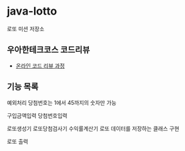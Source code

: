# java-lotto

로또 미션 저장소

## 우아한테크코스 코드리뷰

- [온라인 코드 리뷰 과정](https://github.com/woowacourse/woowacourse-docs/blob/master/maincourse/README.md)

## 기능 목록

예외처리
당첨번호는 1에서 45까지의 숫자만 가능

구입금액입력
당첨번호입력

로또생성기
로또당첨검사기
수익률계산기
로또 데이터를 저장하는 클래스 구현

로또 출력